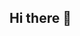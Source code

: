 ## Hi there 👋

<!--
**mbrtlm/mbrtlm** is a ✨ _special_ ✨ repository because its `README.md` (this file) appears on your GitHub profile.

Here are some ideas to get you started:

- 🔭 I’m currently looking to get back in the tech industry
- 🌱 I’m currently upskilling in automation tools
- 👯 I’m looking to collaborate on projects related to testing and automation
- 🤔 I’m open with suggestions on companies hiring in this field
- ⚡ Fun fact: ...
-->
